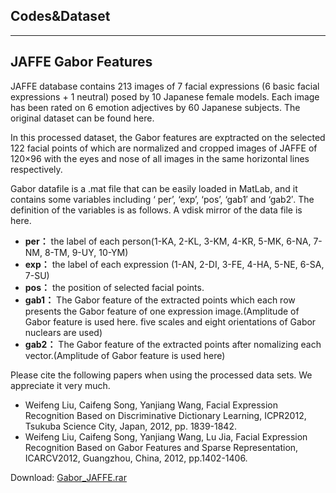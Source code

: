 ## **Codes&Dataset**  

---
## JAFFE Gabor Features  

JAFFE database contains 213 images of 7 facial expressions (6 basic facial expressions + 1 neutral) posed by 10 Japanese female models. Each image has been rated on 6 emotion adjectives by 60 Japanese subjects. The original dataset can be found here.  

In this processed dataset, the Gabor features are exptracted on the selected 122 facial points of which are normalized and cropped images of JAFFE of 120×96 with the eyes and nose of all images in the same horizontal lines respectively.  

Gabor datafile is a .mat file that can be easily loaded in MatLab, and it contains some variables including ‘ per’, ‘exp’, ‘pos’, ‘gab1′ and ‘gab2′. The definition of the variables is as follows. A vdisk mirror of the data file is here.  

* **per：** the label of each person(1-KA, 2-KL, 3-KM, 4-KR, 5-MK, 6-NA, 7-NM, 8-TM, 9-UY, 10-YM)  
* **exp：** the label of each expression (1-AN, 2-DI, 3-FE, 4-HA, 5-NE, 6-SA, 7-SU)  
* **pos：** the position of selected facial points.  
* **gab1：** The Gabor feature of the extracted points which each row presents the Gabor feature of one expression image.(Amplitude of Gabor feature is used here. five scales and eight orientations of Gabor nuclears are used)
* **gab2：** The Gabor feature of the extracted points after nomalizing each vector.(Amplitude of Gabor feature is used here)  


Please cite the following papers when using the processed data sets. We appreciate it very much.  

* Weifeng Liu, Caifeng Song, Yanjiang Wang, Facial Expression Recognition Based on Discriminative Dictionary Learning, ICPR2012, Tsukuba Science City, Japan, 2012, pp. 1839-1842.  
* Weifeng Liu, Caifeng Song, Yanjiang Wang, Lu Jia, Facial Expression Recognition Based on Gabor Features and Sparse Representation, ICARCV2012, Guangzhou, China, 2012, pp.1402-1406.  


Download: [Gabor_JAFFE.rar](https://sites.google.com/site/weifengliusite/code-dataset/Gabor_JAFFE.rar?attredirects=0&d=1)
